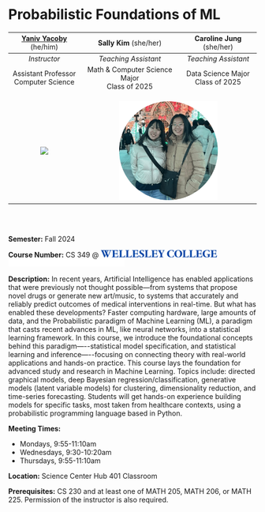 # Probabilistic Foundations of ML



<table style="width: 100%; text-align: center;">
<thead>
  <tr>
    <th><a href="https://yanivyacoby.github.io/">Yaniv Yacoby</a> <span style="font-weight: normal;">(he/him)</span></th>
    <th>Sally Kim <span style="font-weight: normal;">(she/her)</span></th>
    <th>Caroline Jung <span style="font-weight: normal;">(she/her)</span></th>    
  </tr>
</thead>
<tbody>
  <tr>
    <td>
      <i>Instructor</i>
    </td>
    <td>
      <i>Teaching Assistant</i>
    </td>
    <td>
      <i>Teaching Assistant</i>
    </td>
  </tr>
  <tr>
    <td>Assistant Professor<br>Computer Science</td>
    <td>Math &amp; Computer Science Major<br/>Class of 2025</td>
    <td>Data Science Major<br/>Class of 2025</td>    
  </tr>
  <tr>
    <td><br/><img style="max-width: 200px; background-color: transparent; border: none;" src="https://yanivyacoby.github.io/assets/img/prof_pic.png"></img></td>
    <td colspan="2"><br/><img style="max-width: 200px; background-color: transparent; border: none;" src="_static/img/sally_and_caroline.png"></img></td>
  </tr>      
</tbody>
</table>

<br/>
<br/>

**Semester:** Fall 2024

**Course Number:** CS 349 @ <img alt="Wellesley College" class="only-light" style="display: inline;" height=15 src="img/wc-name-logo-blue.png" /><img alt="Wellesley College" class="only-dark" style="display: inline;" height=15 src="img/wc-name-logo-white.png" />

**Description:** In recent years, Artificial Intelligence has enabled applications that were previously not thought possible—from systems that propose novel drugs or generate new art/music, to systems that accurately and reliably predict outcomes of medical interventions in real-time. But what has enabled these developments? Faster computing hardware, large amounts of data, and the Probabilistic paradigm of Machine Learning (ML), a paradigm that casts recent advances in ML, like neural networks, into a statistical learning framework. In this course, we introduce the foundational concepts behind this paradigm—--statistical model specification, and statistical learning and inference—--focusing on connecting theory with real-world applications and hands-on practice. This course lays the foundation for advanced study and research in Machine Learning. Topics include: directed graphical models, deep Bayesian regression/classification, generative models (latent variable models) for clustering, dimensionality reduction, and time-series forecasting. Students will get hands-on experience building models for specific tasks, most taken from healthcare contexts, using a probabilistic programming language based in Python.

**Meeting Times:**
* Mondays, 9:55-11:10am 
* Wednesdays, 9:30-10:20am
* Thursdays, 9:55-11:10am

**Location:** Science Center Hub 401 Classroom

**Prerequisites:** CS 230 and at least one of MATH 205, MATH 206, or MATH 225. Permission of the instructor is also required.




